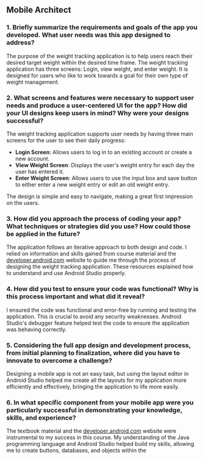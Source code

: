 ## Mobile Architect

### 1. Briefly summarize the requirements and goals of the app you developed. What user needs was this app designed to address?
The purpose of the weight tracking application is to help users reach their desired target weight within the desired time frame. The weight tracking application has three screens: Login, view weight, and enter weight. It is designed for users who like to work towards a goal for their own type of weight management.

### 2. What screens and features were necessary to support user needs and produce a user-centered UI for the app? How did your UI designs keep users in mind? Why were your designs successful?
The weight tracking application supports user needs by having three main screens for the user to see their daily progress:
- **Login Screen**: Allows users to log in to an existing account or create a new account.
- **View Weight Screen**: Displays the user's weight entry for each day the user has entered it.
- **Enter Weight Screen**: Allows users to use the input box and save button to either enter a new weight entry or edit an old weight entry.

The design is simple and easy to navigate, making a great first impression on the users.

### 3. How did you approach the process of coding your app? What techniques or strategies did you use? How could those be applied in the future?
The application follows an iterative approach to both design and code. I relied on information and skills gained from course material and the [developer.android.com](https://developer.android.com) website to guide me through the process of designing the weight tracking application. These resources explained how to understand and use Android Studio properly.

### 4. How did you test to ensure your code was functional? Why is this process important and what did it reveal?
I ensured the code was functional and error-free by running and testing the application. This is crucial to avoid any security weaknesses. Android Studio's debugger feature helped test the code to ensure the application was behaving correctly.

### 5. Considering the full app design and development process, from initial planning to finalization, where did you have to innovate to overcome a challenge?
Designing a mobile app is not an easy task, but using the layout editor in Android Studio helped me create all the layouts for my application more efficiently and effectively, bringing the application to life more easily.

### 6. In what specific component from your mobile app were you particularly successful in demonstrating your knowledge, skills, and experience?
The textbook material and the [developer.android.com](https://developer.android.com) website were instrumental to my success in this course. My understanding of the Java programming language and Android Studio helped build my skills, allowing me to create buttons, databases, and objects within the 
